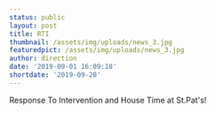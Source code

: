 ```yaml
---
status: public
layout: post
title: RTI
thumbnail: /assets/img/uploads/news_3.jpg
featuredpict: /assets/img/uploads/news_3.jpg
author: direction
date: '2019-09-01 16:09:18'
shortdate: '2019-09-20'
---
```

Response To Intervention and House Time at St.Pat's!

